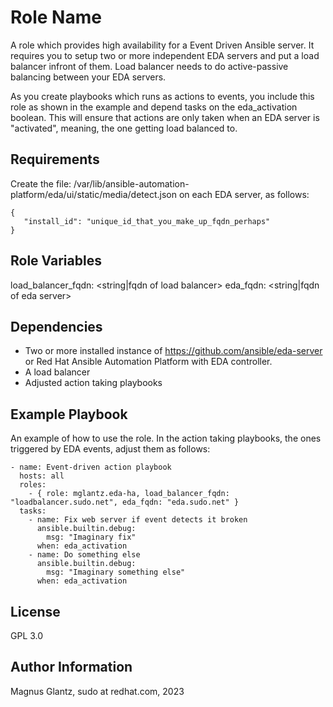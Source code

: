 Role Name
=========

A role which provides high availability for a Event Driven Ansible server.
It requires you to setup two or more independent EDA servers and put a load balancer infront of them.
Load balancer needs to do active-passive balancing between your EDA servers.

As you create playbooks which runs as actions to events, you include this role as shown in the example and depend tasks on the eda_activation boolean.
This will ensure that actions are only taken when an EDA server is "activated", meaning, the one getting load balanced to.

Requirements
------------

Create the file: /var/lib/ansible-automation-platform/eda/ui/static/media/detect.json on each EDA server, as follows:
```
{
   "install_id": "unique_id_that_you_make_up_fqdn_perhaps"
}
```

Role Variables
--------------

load_balancer_fqdn: <string|fqdn of load balancer> 
eda_fqdn: <string|fqdn of eda server>

Dependencies
------------

* Two or more installed instance of https://github.com/ansible/eda-server or Red Hat Ansible Automation Platform with EDA controller.
* A load balancer
* Adjusted action taking playbooks

Example Playbook
----------------

An example of how to use the role.
In the action taking playbooks, the ones triggered by EDA events, adjust them as follows:
```
- name: Event-driven action playbook
  hosts: all
  roles:
    - { role: mglantz.eda-ha, load_balancer_fqdn: "loadbalancer.sudo.net", eda_fqdn: "eda.sudo.net" }
  tasks:
    - name: Fix web server if event detects it broken
      ansible.builtin.debug:
        msg: "Imaginary fix"
      when: eda_activation
    - name: Do something else
      ansible.builtin.debug:
        msg: "Imaginary something else"
      when: eda_activation
```

License
-------

GPL 3.0

Author Information
------------------

Magnus Glantz, sudo at redhat.com, 2023
